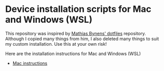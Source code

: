 # Device installation scripts for Mac and Windows (WSL)

This repository was inspired by [Mathias Bynens' dotfiles](https://github.com/mathiasbynens/dotfiles) repository. Although I copied many things from him, I also deleted many things to suit my custom installation. Use this at your own risk!

Here are the installation instructions for Mac and Windows (WSL)

- [Mac instructions](mac.md)

